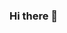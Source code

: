 ### Hi there 👋

<!--
**RichardMuhvic/RichardMuhvic** is a ✨ _special_ ✨ repository because its `README.md` (this file) appears on your GitHub profile.

Here are some ideas to get you started:

- 🔭 I’m currently working on looking for a job to survive while watching ads in web development.
- 🌱 I’m currently practice HTML, CSS, JS, SASS, Git and I going to learn React, then Angular.
- 👯 I’m looking to collaborate on web projects, apps, many things...
- 🤔 I’m looking for help with Git to be really perfect about it, this is my weakness although I know the basics.
- 💬 Ask me about help in the field of graphic design, visual animation, I have a long experience in this field that can be useful to you.
- 📫 How to reach me:  Mail - richardmuhvic@gmail.com
                       Instagram - @studiooorichard  
                       LinkedIn - https://www.linkedin.com/in/richardmuhvic/
                       Phone - +33 6 95 41 93 37
- 😄 Pronouns: ...
- ⚡ Fun fact: I play US Football with Vikings (Villeneuve d'Ascq), i do a lot of sport to destroy myself and repaire, why? because...
                To waiting for work in Web Development, i'm a barman, so i loooove to make tasty cocktails and to serve good beers! Santé!
-->
